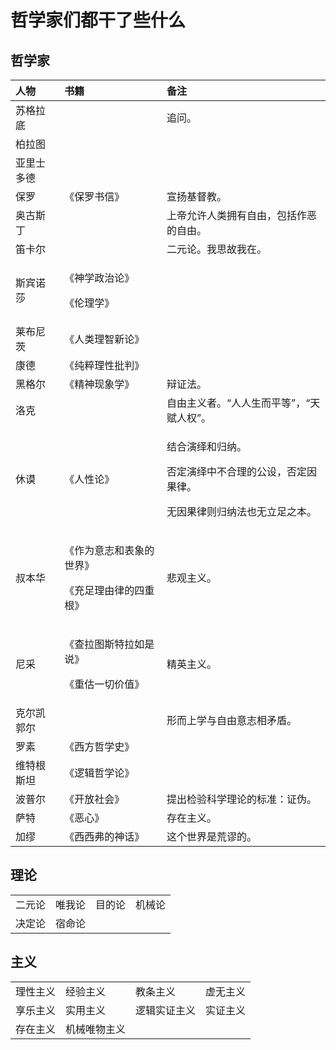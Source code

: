 # 哲学家们都干了些什么

## 哲学家

<table>
  <thead>
    <tr>
      <th style="text-align:left">&#x4EBA;&#x7269;</th>
      <th style="text-align:left">&#x4E66;&#x7C4D;</th>
      <th style="text-align:left">&#x5907;&#x6CE8;</th>
    </tr>
  </thead>
  <tbody>
    <tr>
      <td style="text-align:left">&#x82CF;&#x683C;&#x62C9;&#x5E95;</td>
      <td style="text-align:left"></td>
      <td style="text-align:left">&#x8FFD;&#x95EE;&#x3002;</td>
    </tr>
    <tr>
      <td style="text-align:left">&#x67CF;&#x62C9;&#x56FE;</td>
      <td style="text-align:left"></td>
      <td style="text-align:left"></td>
    </tr>
    <tr>
      <td style="text-align:left">&#x4E9A;&#x91CC;&#x58EB;&#x591A;&#x5FB7;</td>
      <td style="text-align:left"></td>
      <td style="text-align:left"></td>
    </tr>
    <tr>
      <td style="text-align:left">&#x4FDD;&#x7F57;</td>
      <td style="text-align:left">&#x300A;&#x4FDD;&#x7F57;&#x4E66;&#x4FE1;&#x300B;</td>
      <td style="text-align:left">&#x5BA3;&#x626C;&#x57FA;&#x7763;&#x6559;&#x3002;</td>
    </tr>
    <tr>
      <td style="text-align:left">&#x5965;&#x53E4;&#x65AF;&#x4E01;</td>
      <td style="text-align:left"></td>
      <td style="text-align:left">&#x4E0A;&#x5E1D;&#x5141;&#x8BB8;&#x4EBA;&#x7C7B;&#x62E5;&#x6709;&#x81EA;&#x7531;&#xFF0C;&#x5305;&#x62EC;&#x4F5C;&#x6076;&#x7684;&#x81EA;&#x7531;&#x3002;</td>
    </tr>
    <tr>
      <td style="text-align:left">&#x7B1B;&#x5361;&#x5C14;</td>
      <td style="text-align:left"></td>
      <td style="text-align:left">&#x4E8C;&#x5143;&#x8BBA;&#x3002;&#x6211;&#x601D;&#x6545;&#x6211;&#x5728;&#x3002;</td>
    </tr>
    <tr>
      <td style="text-align:left">&#x65AF;&#x5BBE;&#x8BFA;&#x838E;</td>
      <td style="text-align:left">
        <p>&#x300A;&#x795E;&#x5B66;&#x653F;&#x6CBB;&#x8BBA;&#x300B;</p>
        <p>&#x300A;&#x4F26;&#x7406;&#x5B66;&#x300B;</p>
      </td>
      <td style="text-align:left"></td>
    </tr>
    <tr>
      <td style="text-align:left">&#x83B1;&#x5E03;&#x5C3C;&#x8328;</td>
      <td style="text-align:left">&#x300A;&#x4EBA;&#x7C7B;&#x7406;&#x667A;&#x65B0;&#x8BBA;&#x300B;</td>
      <td
      style="text-align:left"></td>
    </tr>
    <tr>
      <td style="text-align:left">&#x5EB7;&#x5FB7;</td>
      <td style="text-align:left">&#x300A;&#x7EAF;&#x7CB9;&#x7406;&#x6027;&#x6279;&#x5224;&#x300B;</td>
      <td
      style="text-align:left"></td>
    </tr>
    <tr>
      <td style="text-align:left">&#x9ED1;&#x683C;&#x5C14;</td>
      <td style="text-align:left">&#x300A;&#x7CBE;&#x795E;&#x73B0;&#x8C61;&#x5B66;&#x300B;</td>
      <td style="text-align:left">&#x8FA9;&#x8BC1;&#x6CD5;&#x3002;</td>
    </tr>
    <tr>
      <td style="text-align:left">&#x6D1B;&#x514B;</td>
      <td style="text-align:left"></td>
      <td style="text-align:left">&#x81EA;&#x7531;&#x4E3B;&#x4E49;&#x8005;&#x3002;&#x201C;&#x4EBA;&#x4EBA;&#x751F;&#x800C;&#x5E73;&#x7B49;&#x201D;&#xFF0C;&#x201C;&#x5929;&#x8D4B;&#x4EBA;&#x6743;&#x201D;&#x3002;</td>
    </tr>
    <tr>
      <td style="text-align:left">&#x4F11;&#x8C1F;</td>
      <td style="text-align:left">&#x300A;&#x4EBA;&#x6027;&#x8BBA;&#x300B;</td>
      <td style="text-align:left">
        <p>&#x7ED3;&#x5408;&#x6F14;&#x7ECE;&#x548C;&#x5F52;&#x7EB3;&#x3002;</p>
        <p>&#x5426;&#x5B9A;&#x6F14;&#x7ECE;&#x4E2D;&#x4E0D;&#x5408;&#x7406;&#x7684;&#x516C;&#x8BBE;&#xFF0C;&#x5426;&#x5B9A;&#x56E0;&#x679C;&#x5F8B;&#x3002;</p>
        <p>&#x65E0;&#x56E0;&#x679C;&#x5F8B;&#x5219;&#x5F52;&#x7EB3;&#x6CD5;&#x4E5F;&#x65E0;&#x7ACB;&#x8DB3;&#x4E4B;&#x672C;&#x3002;</p>
      </td>
    </tr>
    <tr>
      <td style="text-align:left">&#x53D4;&#x672C;&#x534E;</td>
      <td style="text-align:left">
        <p>&#x300A;&#x4F5C;&#x4E3A;&#x610F;&#x5FD7;&#x548C;&#x8868;&#x8C61;&#x7684;&#x4E16;&#x754C;&#x300B;</p>
        <p>&#x300A;&#x5145;&#x8DB3;&#x7406;&#x7531;&#x5F8B;&#x7684;&#x56DB;&#x91CD;&#x6839;&#x300B;</p>
      </td>
      <td style="text-align:left">&#x60B2;&#x89C2;&#x4E3B;&#x4E49;&#x3002;</td>
    </tr>
    <tr>
      <td style="text-align:left">&#x5C3C;&#x91C7;</td>
      <td style="text-align:left">
        <p>&#x300A;&#x67E5;&#x62C9;&#x56FE;&#x65AF;&#x7279;&#x62C9;&#x5982;&#x662F;&#x8BF4;&#x300B;</p>
        <p>&#x300A;&#x91CD;&#x4F30;&#x4E00;&#x5207;&#x4EF7;&#x503C;&#x300B;</p>
      </td>
      <td style="text-align:left">&#x7CBE;&#x82F1;&#x4E3B;&#x4E49;&#x3002;</td>
    </tr>
    <tr>
      <td style="text-align:left">&#x514B;&#x5C14;&#x51EF;&#x90ED;&#x5C14;</td>
      <td style="text-align:left"></td>
      <td style="text-align:left">&#x5F62;&#x800C;&#x4E0A;&#x5B66;&#x4E0E;&#x81EA;&#x7531;&#x610F;&#x5FD7;&#x76F8;&#x77DB;&#x76FE;&#x3002;</td>
    </tr>
    <tr>
      <td style="text-align:left">&#x7F57;&#x7D20;</td>
      <td style="text-align:left">&#x300A;&#x897F;&#x65B9;&#x54F2;&#x5B66;&#x53F2;&#x300B;</td>
      <td style="text-align:left"></td>
    </tr>
    <tr>
      <td style="text-align:left">&#x7EF4;&#x7279;&#x6839;&#x65AF;&#x5766;</td>
      <td style="text-align:left">&#x300A;&#x903B;&#x8F91;&#x54F2;&#x5B66;&#x8BBA;&#x300B;</td>
      <td style="text-align:left"></td>
    </tr>
    <tr>
      <td style="text-align:left">&#x6CE2;&#x666E;&#x5C14;</td>
      <td style="text-align:left">&#x300A;&#x5F00;&#x653E;&#x793E;&#x4F1A;&#x300B;</td>
      <td style="text-align:left">&#x63D0;&#x51FA;&#x68C0;&#x9A8C;&#x79D1;&#x5B66;&#x7406;&#x8BBA;&#x7684;&#x6807;&#x51C6;&#xFF1A;&#x8BC1;&#x4F2A;&#x3002;</td>
    </tr>
    <tr>
      <td style="text-align:left">&#x8428;&#x7279;</td>
      <td style="text-align:left">&#x300A;&#x6076;&#x5FC3;&#x300B;</td>
      <td style="text-align:left">&#x5B58;&#x5728;&#x4E3B;&#x4E49;&#x3002;</td>
    </tr>
    <tr>
      <td style="text-align:left">&#x52A0;&#x7F2A;</td>
      <td style="text-align:left">&#x300A;&#x897F;&#x897F;&#x5F17;&#x7684;&#x795E;&#x8BDD;&#x300B;</td>
      <td
      style="text-align:left">&#x8FD9;&#x4E2A;&#x4E16;&#x754C;&#x662F;&#x8352;&#x8C2C;&#x7684;&#x3002;</td>
    </tr>
  </tbody>
</table>

## 理论

|  |  |  |  |
| :--- | :--- | :--- | :--- |
| 二元论 | 唯我论 | 目的论 | 机械论 |
| 决定论 | 宿命论 |  |  |

## 主义

|  |  |  |  |
| :--- | :--- | :--- | :--- |
| 理性主义 | 经验主义 | 教条主义 | 虚无主义 |
| 享乐主义 | 实用主义 | 逻辑实证主义 | 实证主义 |
| 存在主义 | 机械唯物主义 |  |  |

